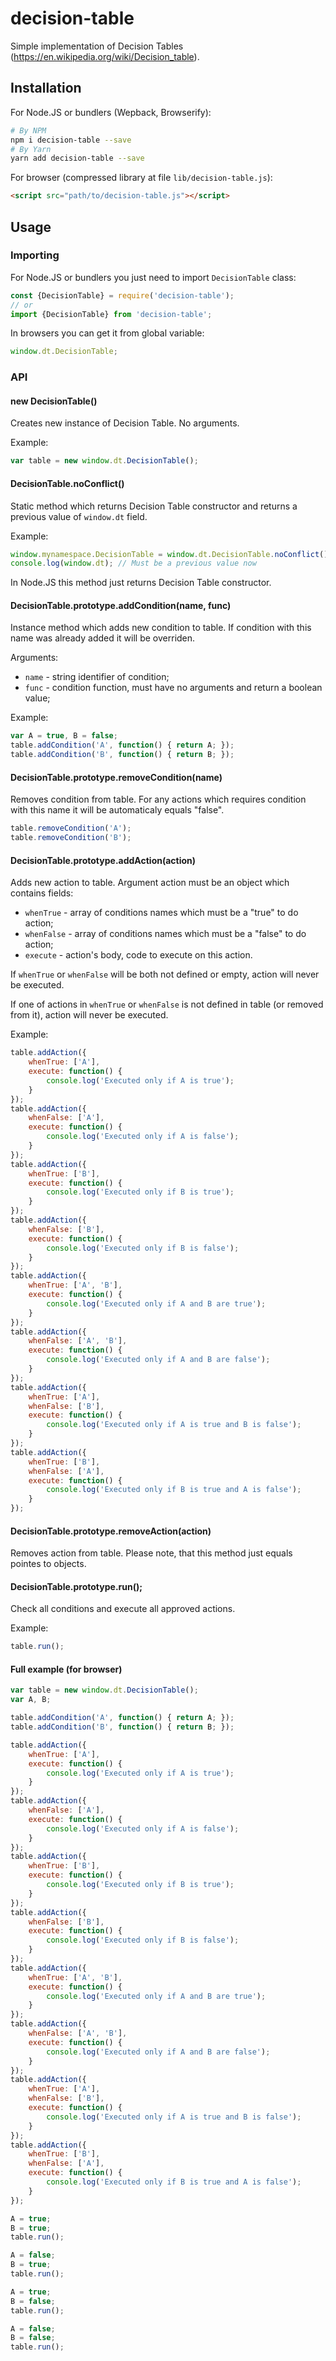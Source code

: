 # decision-table

Simple implementation of Decision Tables (https://en.wikipedia.org/wiki/Decision_table).

## Installation

For Node.JS or bundlers (Wepback, Browserify):

```bash
# By NPM
npm i decision-table --save
# By Yarn
yarn add decision-table --save
```

For browser (compressed library at file `lib/decision-table.js`):

```html
<script src="path/to/decision-table.js"></script>
```

## Usage

### Importing

For Node.JS or bundlers you just need to import `DecisionTable` class:

```javascript
const {DecisionTable} = require('decision-table');
// or
import {DecisionTable} from 'decision-table';
```

In browsers you can get it from global variable:

```javascript
window.dt.DecisionTable;
```

### API

#### new DecisionTable()

Creates new instance of Decision Table. No arguments.

Example:
```javascript
var table = new window.dt.DecisionTable();
```

#### DecisionTable.noConflict()

Static method which returns Decision Table constructor and returns
a previous value of `window.dt` field.

Example:
```javascript
window.mynamespace.DecisionTable = window.dt.DecisionTable.noConflict();
console.log(window.dt); // Must be a previous value now
```

In Node.JS this method just returns Decision Table constructor.

#### DecisionTable.prototype.addCondition(name, func)

Instance method which adds new condition to table. If condition
with this name was already added it will be overriden.

Arguments:
* `name` - string identifier of condition;
* `func` - condition function, must have no arguments and return a boolean value;

Example:
```javascript
var A = true, B = false;
table.addCondition('A', function() { return A; });
table.addCondition('B', function() { return B; });
```

#### DecisionTable.prototype.removeCondition(name)

Removes condition from table. For any actions which requires condition with this
name it will be automaticaly equals "false".

```javascript
table.removeCondition('A');
table.removeCondition('B');
```

#### DecisionTable.prototype.addAction(action)

Adds new action to table. Argument action must be an object which contains fields:
* `whenTrue` - array of conditions names which must be a "true" to do action;
* `whenFalse` - array of conditions names which must be a "false" to do action;
* `execute` - action's body, code to execute on this action.

If `whenTrue` or `whenFalse` will be both not defined or empty, action will
never be executed.

If one of actions in `whenTrue` or `whenFalse` is not defined in table
(or removed from it), action will never be executed.

Example:
```javascript
table.addAction({
    whenTrue: ['A'],
    execute: function() {
        console.log('Executed only if A is true');
    }
});
table.addAction({
    whenFalse: ['A'],
    execute: function() {
        console.log('Executed only if A is false');
    }
});
table.addAction({
    whenTrue: ['B'],
    execute: function() {
        console.log('Executed only if B is true');
    }
});
table.addAction({
    whenFalse: ['B'],
    execute: function() {
        console.log('Executed only if B is false');
    }
});
table.addAction({
    whenTrue: ['A', 'B'],
    execute: function() {
        console.log('Executed only if A and B are true');
    }
});
table.addAction({
    whenFalse: ['A', 'B'],
    execute: function() {
        console.log('Executed only if A and B are false');
    }
});
table.addAction({
    whenTrue: ['A'],
    whenFalse: ['B'],
    execute: function() {
        console.log('Executed only if A is true and B is false');
    }
});
table.addAction({
    whenTrue: ['B'],
    whenFalse: ['A'],
    execute: function() {
        console.log('Executed only if B is true and A is false');
    }
});
```

#### DecisionTable.prototype.removeAction(action)

Removes action from table. Please note, that this method just equals pointes to objects.

#### DecisionTable.prototype.run();

Check all conditions and execute all approved actions.

Example:

```javascript
table.run();
```

#### Full example (for browser)

```javascript
var table = new window.dt.DecisionTable();
var A, B;

table.addCondition('A', function() { return A; });
table.addCondition('B', function() { return B; });

table.addAction({
    whenTrue: ['A'],
    execute: function() {
        console.log('Executed only if A is true');
    }
});
table.addAction({
    whenFalse: ['A'],
    execute: function() {
        console.log('Executed only if A is false');
    }
});
table.addAction({
    whenTrue: ['B'],
    execute: function() {
        console.log('Executed only if B is true');
    }
});
table.addAction({
    whenFalse: ['B'],
    execute: function() {
        console.log('Executed only if B is false');
    }
});
table.addAction({
    whenTrue: ['A', 'B'],
    execute: function() {
        console.log('Executed only if A and B are true');
    }
});
table.addAction({
    whenFalse: ['A', 'B'],
    execute: function() {
        console.log('Executed only if A and B are false');
    }
});
table.addAction({
    whenTrue: ['A'],
    whenFalse: ['B'],
    execute: function() {
        console.log('Executed only if A is true and B is false');
    }
});
table.addAction({
    whenTrue: ['B'],
    whenFalse: ['A'],
    execute: function() {
        console.log('Executed only if B is true and A is false');
    }
});

A = true;
B = true;
table.run();

A = false;
B = true;
table.run();

A = true;
B = false;
table.run();

A = false;
B = false;
table.run();
```